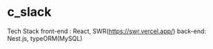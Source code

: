 # c_slack

Tech Stack
front-end : React, SWR(https://swr.vercel.app/)
back-end: Nest.js, typeORM(MySQL)
